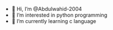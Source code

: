 - 👋 Hi, I’m @Abdulwahid-2004
- 👀 I’m interested in python programming 
- 🌱 I’m currently learning c language
